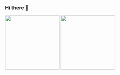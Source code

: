### Hi there 👋

<div>
  <a href="https://github.com/pedroBarata">
  <img height="180em" src="https://github-readme-stats.vercel.app/api/top-langs/?username=pedroBarata&layout=compact&langs_count=7&theme=dracula"/>
  <img height="180em" src="https://github-readme-stats.vercel.app/api?username=pedroBarata&show_icons=true&theme=dracula&include_all_commits=true&count_private=true"/>
</div>


<!--
**PedroBarata/pedroBarata** is a ✨ _special_ ✨ repository because its `README.md` (this file) appears on your GitHub profile.

Here are some ideas to get you started:

- 🔭 I’m currently working on ...
- 🌱 I’m currently learning ...
- 👯 I’m looking to collaborate on ...
- 🤔 I’m looking for help with ...
- 💬 Ask me about ...
- 📫 How to reach me: ...
- 😄 Pronouns: ...
- ⚡ Fun fact: ...
-->
